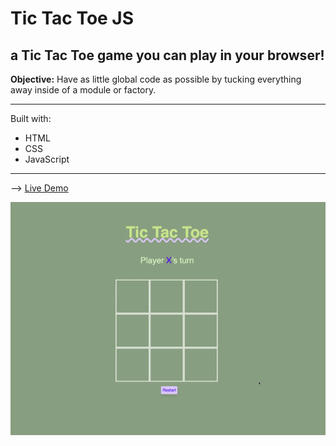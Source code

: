 # Tic Tac Toe JS

## a Tic Tac Toe game you can play in your browser!

<b>Objective:</b> Have as little global code as possible by tucking everything away inside of a module or factory.

---

Built with:

- HTML
- CSS
- JavaScript

---

--> <a href="https://tic-tac-toe-game-js.glitch.me/">Live Demo</a>

![gif](TTT.gif)
